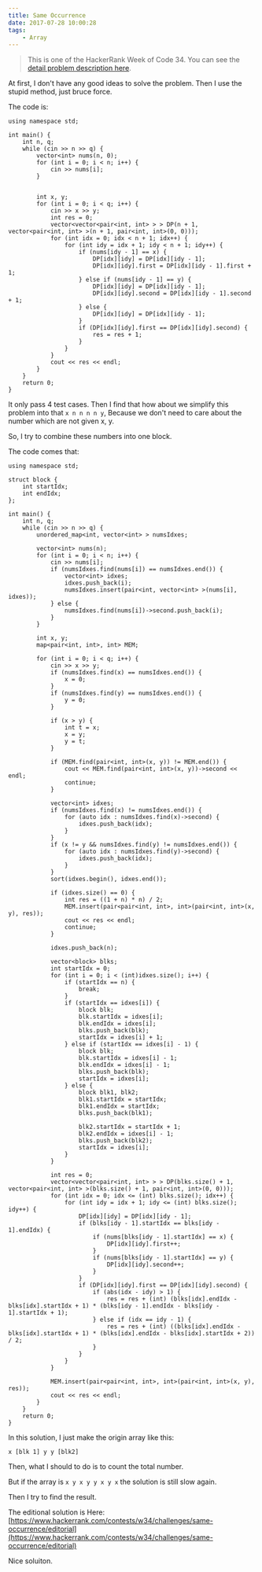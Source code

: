 ```yaml
---
title: Same Occurrence
date: 2017-07-28 10:00:28
tags:
    - Array
---
```


> This is one of the HackerRank Week of Code 34. You can see the [detail problem description here](https://www.hackerrank.com/contests/w34/challenges/same-occurrence/problem).

<!--more-->

At first, I don't have any good ideas to solve the problem. Then I use the stupid method, just bruce force.

The code is:

```
using namespace std;

int main() {
    int n, q;
    while (cin >> n >> q) {
        vector<int> nums(n, 0);
        for (int i = 0; i < n; i++) {
            cin >> nums[i];
        }


        int x, y;
        for (int i = 0; i < q; i++) {
            cin >> x >> y;
            int res = 0;
            vector<vector<pair<int, int> > > DP(n + 1, vector<pair<int, int> >(n + 1, pair<int, int>(0, 0)));
            for (int idx = 0; idx < n + 1; idx++) {
                for (int idy = idx + 1; idy < n + 1; idy++) {
                    if (nums[idy - 1] == x) {
                        DP[idx][idy] = DP[idx][idy - 1];
                        DP[idx][idy].first = DP[idx][idy - 1].first + 1;
                    } else if (nums[idy - 1] == y) {
                        DP[idx][idy] = DP[idx][idy - 1];
                        DP[idx][idy].second = DP[idx][idy - 1].second + 1;
                    } else {
                        DP[idx][idy] = DP[idx][idy - 1];
                    }
                    if (DP[idx][idy].first == DP[idx][idy].second) {
                        res = res + 1;
                    }
                }
            }
            cout << res << endl;
        }
    }
    return 0;
}
```

It only pass 4 test cases. Then I find that how about we simplify this problem into that `x n n n n y`, Because we don't need to care about the number which are not given x, y.

So, I try to combine these numbers into one block.

The code comes that:

```
using namespace std;

struct block {
    int startIdx;
    int endIdx;
};

int main() {
    int n, q;
    while (cin >> n >> q) {
        unordered_map<int, vector<int> > numsIdxes;

        vector<int> nums(n);
        for (int i = 0; i < n; i++) {
            cin >> nums[i];
            if (numsIdxes.find(nums[i]) == numsIdxes.end()) {
                vector<int> idxes;
                idxes.push_back(i);
                numsIdxes.insert(pair<int, vector<int> >(nums[i], idxes));
            } else {
                numsIdxes.find(nums[i])->second.push_back(i);
            }
        }

        int x, y;
        map<pair<int, int>, int> MEM;

        for (int i = 0; i < q; i++) {
            cin >> x >> y;
            if (numsIdxes.find(x) == numsIdxes.end()) {
                x = 0;
            }
            if (numsIdxes.find(y) == numsIdxes.end()) {
                y = 0;
            }

            if (x > y) {
                int t = x;
                x = y;
                y = t;
            }

            if (MEM.find(pair<int, int>(x, y)) != MEM.end()) {
                cout << MEM.find(pair<int, int>(x, y))->second << endl;
                continue;
            }

            vector<int> idxes;
            if (numsIdxes.find(x) != numsIdxes.end()) {
                for (auto idx : numsIdxes.find(x)->second) {
                    idxes.push_back(idx);
                }
            }
            if (x != y && numsIdxes.find(y) != numsIdxes.end()) {
                for (auto idx : numsIdxes.find(y)->second) {
                    idxes.push_back(idx);
                }
            }
            sort(idxes.begin(), idxes.end());

            if (idxes.size() == 0) {
                int res = ((1 + n) * n) / 2;
                MEM.insert(pair<pair<int, int>, int>(pair<int, int>(x, y), res));
                cout << res << endl;
                continue;
            }

            idxes.push_back(n);

            vector<block> blks;
            int startIdx = 0;
            for (int i = 0; i < (int)idxes.size(); i++) {
                if (startIdx == n) {
                    break;
                }
                if (startIdx == idxes[i]) {
                    block blk;
                    blk.startIdx = idxes[i];
                    blk.endIdx = idxes[i];
                    blks.push_back(blk);
                    startIdx = idxes[i] + 1;
                } else if (startIdx == idxes[i] - 1) {
                    block blk;
                    blk.startIdx = idxes[i] - 1;
                    blk.endIdx = idxes[i] - 1;
                    blks.push_back(blk);
                    startIdx = idxes[i];
                } else {
                    block blk1, blk2;
                    blk1.startIdx = startIdx;
                    blk1.endIdx = startIdx;
                    blks.push_back(blk1);

                    blk2.startIdx = startIdx + 1;
                    blk2.endIdx = idxes[i] - 1;
                    blks.push_back(blk2);
                    startIdx = idxes[i];
                }
            }

            int res = 0;
            vector<vector<pair<int, int> > > DP(blks.size() + 1, vector<pair<int, int> >(blks.size() + 1, pair<int, int>(0, 0)));
            for (int idx = 0; idx <= (int) blks.size(); idx++) {
                for (int idy = idx + 1; idy <= (int) blks.size(); idy++) {
                    DP[idx][idy] = DP[idx][idy - 1];
                    if (blks[idy - 1].startIdx == blks[idy - 1].endIdx) {
                        if (nums[blks[idy - 1].startIdx] == x) {
                            DP[idx][idy].first++;
                        }
                        if (nums[blks[idy - 1].startIdx] == y) {
                            DP[idx][idy].second++;
                        }
                    }
                    if (DP[idx][idy].first == DP[idx][idy].second) {
                        if (abs(idx - idy) > 1) {
                            res = res + (int) (blks[idx].endIdx - blks[idx].startIdx + 1) * (blks[idy - 1].endIdx - blks[idy - 1].startIdx + 1);
                        } else if (idx == idy - 1) {
                            res = res + (int) ((blks[idx].endIdx - blks[idx].startIdx + 1) * (blks[idx].endIdx - blks[idx].startIdx + 2)) / 2;
                        }
                    }
                }
            }

            MEM.insert(pair<pair<int, int>, int>(pair<int, int>(x, y), res));
            cout << res << endl;
        }
    }
    return 0;
}
```

In this solution, I just make the origin array like this:
```
x [blk 1] y y [blk2]
```

Then, what I should to do is to count the total number.

But if the array is `x y x y y x y x` the solution is still slow again.

Then I try to find the result.

The editional solution is Here: [https://www.hackerrank.com/contests/w34/challenges/same-occurrence/editorial](https://www.hackerrank.com/contests/w34/challenges/same-occurrence/editorial)

Nice soluiton.

